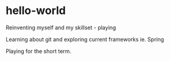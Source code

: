 # hello-world
Reinventing myself and my skillset - playing

Learning about git and exploring current frameworks ie. Spring

Playing for the short term.

